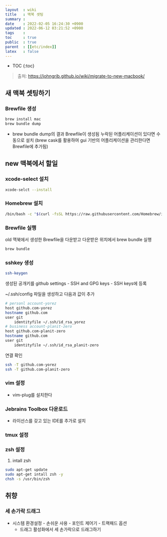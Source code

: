 ```yaml
---
layout  : wiki
title   : 맥북 셋팅
summary : 
date    : 2022-02-05 16:24:30 +0900
updated : 2022-06-12 03:21:52 +0900
tags    : 
toc     : true
public  : true
parent  : [[etc/index]]
latex   : false
---
```

* TOC
{:toc}

> 출처: https://johngrib.github.io/wiki/migrate-to-new-macbook/

## 새 맥북 셋팅하기 

### Brewfile 생성
```sh
brew install mac
brew bundle dump
```
- brew bundle dump의 결과 Brewfile이 생성됨 누락된 어플리케이션이 있다면 수동으로 설치
(brew cask를 활용하여 gui 기반의 어플리케이션을 관리한다면 Brewfile에 추가됨)

## new 맥북에서 할일

### xcode-select 설치
```sh
xcode-selct --install
```

### Homebrew 설치
```sh
/bin/bash -c "$(curl -fsSL https://raw.githubusercontent.com/Homebrew/install/master/install.sh)"
```

### Brewfile 실행
old 맥북에서 생성한 Brewfile을 다운받고 다운받은 위치에서 brew bundle 실행
```sh
brew bundle
```

### sshkey 생성
```sh
ssh-keygen
```
생성된 공개키를 github settings - SSH and GPG keys - SSH keys에 등록

~/.ssh/config 파일을 생성하고 다음과 값이 추가
```sh
# personl account-yorez 
host github.com-yorez
hostname github.com
user git
    identityfile ~/.ssh/id_rsa_yorez
# business account-planit-zero
host github.com-planit-zero
hostname github.com
user git
    identityfile ~/.ssh/id_rsa_planit-zero
```

연결 확인
```sh
ssh -T github.com-yorez
ssh -T github.com-planit-zero
```

### vim 설정
- vim-plug를 설치한다

### Jebrains Toolbox 다운로드
- 라이선스를 갖고 있는 IDE를 추가로 설치

### tmux 설정

### zsh 설정
1. intall zsh
```sh
sudo apt-get update
sudo apt-get intall zsh -y
chsh -s /usr/bin/zsh
```

## 취향

### 세 손가락 드래그
- 시스템 환경설정 - 손쉬운 사용 - 포인트 제어기 - 트랙패드 옵션
    - 드래그 활성화에서 세 손가락으로 드래그하기
